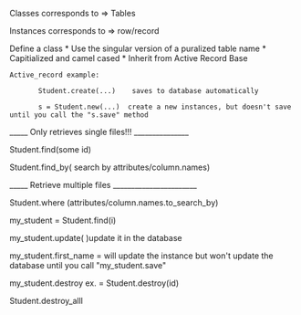 Classes corresponds to =>  Tables

Instances corresponds to => row/record

Define a class
    * Use the singular version of a puralized table name
    *  Capitialized and camel cased
    * Inherit from Active Record Base



    Active_record example:

           Student.create(...)    saves to database automatically

           s = Student.new(...)  create a new instances, but doesn't save until you call the "s.save" method

   
_____  Only retrieves single files!!! _______________

   Student.find(some id)

   Student.find_by( search by attributes/column.names)


   _____ Retrieve multiple files _______________________

   Student.where (attributes/column.names.to_search_by)


   my_student = Student.find(i)


   my_student.update(  )update it in the database

   my_student.first_name = will update the instance but won't update the database until you call "my_student.save"



   my_student.destroy  ex. = Student.destroy(id)

   Student.destroy_alll







